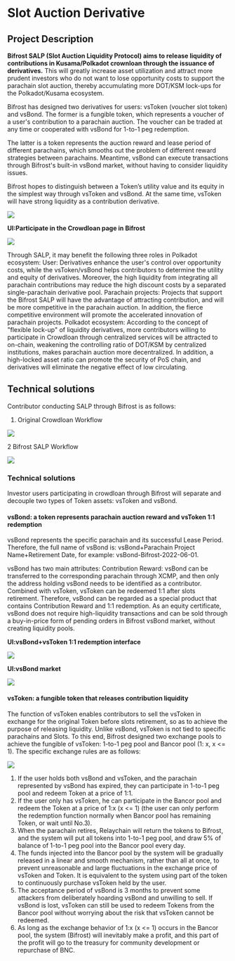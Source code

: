 # Slot Auction Derivative

## Project Description

**Bifrost SALP \(Slot Auction Liquidity Protocol\) aims to release liquidity of contributions in Kusama/Polkadot crownloan through the issuance of derivatives.** This will greatly increase asset utilization and attract more prudent investors who do not want to lose opportunity costs to support the parachain slot auction, thereby accumulating more DOT/KSM lock-ups for the Polkadot/Kusama ecosystem.

Bifrost has designed two derivatives for users: vsToken \(voucher slot token\) and vsBond. The former is a fungible token, which represents a voucher of a user's contribution to a parachain auction. The voucher can be traded at any time or cooperated with vsBond for 1-to-1 peg redemption.

The latter is a token represents the auction reward and lease period of different parachains, which smooths out the problem of different reward strategies between parachains. Meantime, vsBond can execute transactions through Bifrost's built-in vsBond market, without having to consider liquidity issues.

Bifrost hopes to distinguish between a Token’s utility value and its equity in the simplest way through vsToken and vsBond. At the same time, vsToken will have strong liquidity as a contribution derivative.

![](https://user-images.githubusercontent.com/72777624/105987528-5b3fa700-60d9-11eb-99b0-e46406414389.jpg)

**UI:Participate in the Crowdloan page in Bifrost** 

![](../../.gitbook/assets/salp-ui.png)

Through SALP, it may benefit the following three roles in Polkadot ecosystem: User: Derivatives enhance the user's control over opportunity costs, while the vsToken/vsBond helps contributors to determine the utility and equity of derivatives. Moreover, the high liquidity from integrating all parachain contributions may reduce the high discount costs by a separated single-parachain derivative pool. Parachain projects: Projects that support the Bifrost SALP will have the advantage of attracting contribution, and will be more competitive in the parachain auction. In addition, the fierce competitive environment will promote the accelerated innovation of parachain projects. Polkadot ecosystem: According to the concept of "flexible lock-up" of liquidity derivatives, more contributors willing to participate in Crowdloan through centralized services will be attracted to on-chain, weakening the controlling ratio of DOT/KSM by centralized institutions, makes parachain auction more decentralized. In addition, a high-locked asset ratio can promote the security of PoS chain, and derivatives will eliminate the negative effect of low circulating.

## Technical solutions

Contributor conducting SALP through Bifrost is as follows:

1. Original Crowdloan Workflow

![](../../.gitbook/assets/plo1%20%281%29.png)

2 Bifrost SALP Workflow

![](../../.gitbook/assets/plo2%20%281%29.png)

### Technical solutions

Investor users participating in crowdloan through Bifrost will separate and decouple two types of Token assets: vsToken and vsBond.

#### vsBond: a token represents parachain auction reward and vsToken 1:1 redemption

vsBond represents the specific parachain and its successful Lease Period. Therefore, the full name of vsBond is: vsBond+Parachain Project Name+Retirement Date, for example: vsBond-Bifrost-2022-06-01.

vsBond has two main attributes: Contribution Reward: vsBond can be transferred to the corresponding parachain through XCMP, and then only the address holding vsBond needs to be identified as a contributor. Combined with vsToken, vsToken can be redeemed 1:1 after slots retirement. Therefore, vsBond can be regarded as a special product that contains Contribution Reward and 1:1 redemption. As an equity certificate, vsBond does not require high-liquidity transactions and can be sold through a buy-in-price form of pending orders in Bifrost vsBond market, without creating liquidity pools.

**UI:vsBond+vsToken 1:1 redemption interface**

![](../../.gitbook/assets/plo-ui2.png)

**UI:vsBond market**

![](../../.gitbook/assets/plo-ui3.png)

#### vsToken: a fungible token that releases contribution liquidity

The function of vsToken enables contributors to sell the vsToken in exchange for the original Token before slots retirement, so as to achieve the purpose of releasing liquidity. Unlike vsBond, vsToken is not tied to specific parachains and Slots. To this end, Bifrost designed two exchange pools to achieve the fungible of vsToken: 1-to-1 peg pool and Bancor pool \(1: x, x &lt;= 1\). The specific exchange rules are as follows: 

![](../../.gitbook/assets/plo3.png)

1. If the user holds both vsBond and vsToken, and the parachain represented by vsBond has expired, they can participate in 1-to-1 peg pool and redeem Token at a price of 1:1.
2. If the user only has vsToken, he can participate in the Bancor pool and redeem the Token at a price of 1:x \(x &lt;= 1\) \(the user can only perform the redemption function normally when Bancor pool has remaining Token, or wait until No.3\).
3. When the parachain retires, Relaychain will return the tokens to Bifrost, and the system will put all tokens into 1-to-1 peg pool, and draw 5% of balance of 1-to-1 peg pool into the Bancor pool every day.
4. The funds injected into the Bancor pool by the system will be gradually released in a linear and smooth mechanism, rather than all at once, to prevent unreasonable and large fluctuations in the exchange price of vsToken and Token. It is equivalent to the system using part of the token to continuously purchase vsToken held by the user.
5. The acceptance period of vsBond is 3 months to prevent some attackers from deliberately hoarding vsBond and unwilling to sell. If vsBond is lost, vsToken can still be used to redeem Tokens from the Bancor pool without worrying about the risk that vsToken cannot be redeemed.
6. As long as the exchange behavior of 1:x \(x &lt;= 1\) occurs in the Bancor pool, the system \(Bifrost\) will inevitably make a profit, and this part of the profit will go to the treasury for community development or repurchase of BNC.











